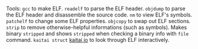 Tools:
`gcc` to make ELF.
`readelf` to parse the ELF header.
`objdump` to parse the ELF header and disassemble the source code.
`nm` to view ELF's symbols.
`patchelf` to change some ELF properties.
`objcopy` to swap out ELF sections.
`strip` to remove otherwise-helpful informations (such as symbols). Makes binary `stripped` and shows `stripped`  when checking a binary info with `file` command.
`kaitai struct` [kaitai io](https://ide.kaitai.io/) to look through ELF interactively.

